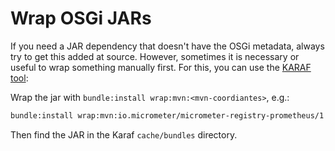 # Wrap OSGi JARs

If you need a JAR dependency that doesn't have the OSGi metadata, always try to get this added at source.
However, sometimes it is necessary or useful to wrap something manually first.
For this, you can use the [KARAF tool](https://svn.apache.org/repos/asf/karaf/site/production/manual/latest/creating-bundles.html):

Wrap the jar with `bundle:install wrap:mvn:<mvn-coordiantes>`, e.g.:

```sh
bundle:install wrap:mvn:io.micrometer/micrometer-registry-prometheus/1.9.3
```

Then find the JAR in the Karaf `cache/bundles` directory.
